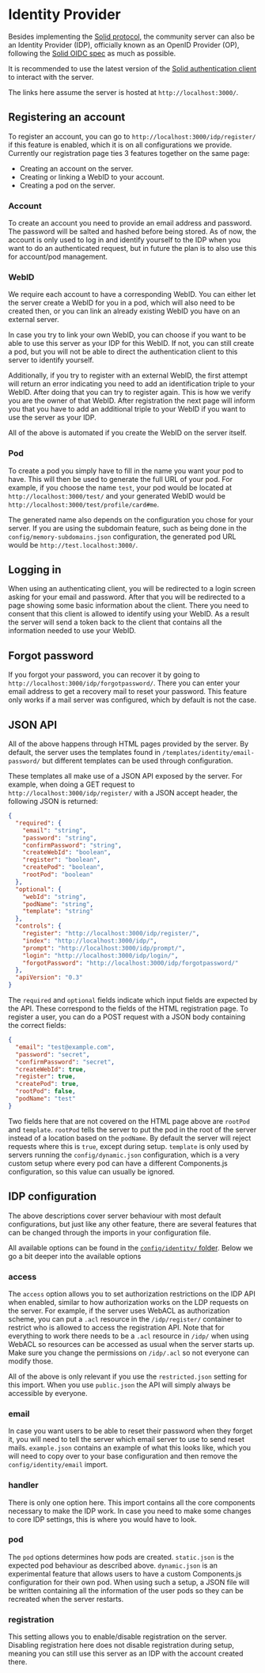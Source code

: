 # Identity Provider

Besides implementing the [Solid protocol](https://solidproject.org/TR/protocol),
the community server can also be an Identity Provider (IDP), officially known as an OpenID Provider (OP),
following the [Solid OIDC spec](https://solid.github.io/solid-oidc/) as much as possible.

It is recommended to use the latest version 
of the [Solid authentication client](https://github.com/inrupt/solid-client-authn-js)
to interact with the server.

The links here assume the server is hosted at `http://localhost:3000/`.

## Registering an account
To register an account, you can go to `http://localhost:3000/idp/register/` if this feature is enabled,
which it is on all configurations we provide.
Currently our registration page ties 3 features together on the same page:

 * Creating an account on the server.
 * Creating or linking a WebID to your account.
 * Creating a pod on the server.

### Account
To create an account you need to provide an email address and password.
The password will be salted and hashed before being stored.
As of now, the account is only used to log in and identify yourself to the IDP
when you want to do an authenticated request,
but in future the plan is to also use this for account/pod management.

### WebID
We require each account to have a corresponding WebID.
You can either let the server create a WebID for you in a pod,
which will also need to be created then,
or you can link an already existing WebID you have on an external server.

In case you try to link your own WebID, you can choose if you want to be able 
to use this server as your IDP for this WebID.
If not, you can still create a pod,
but you will not be able to direct the authentication client to this server to identify yourself.

Additionally, if you try to register with an external WebID,
the first attempt will return an error indicating you need to add an identification triple to your WebID.
After doing that you can try to register again.
This is how we verify you are the owner of that WebID.
After registration the next page will inform you
that you have to add an additional triple to your WebID if you want to use the server as your IDP.

All of the above is automated if you create the WebID on the server itself.

### Pod
To create a pod you simply have to fill in the name you want your pod to have.
This will then be used to generate the full URL of your pod.
For example, if you choose the name `test`,
your pod would be located at `http://localhost:3000/test/`
and your generated WebID would be `http://localhost:3000/test/profile/card#me`.

The generated name also depends on the configuration you chose for your server.
If you are using the subdomain feature, 
such as being done in the `config/memory-subdomains.json` configuration,
the generated pod URL would be `http://test.localhost:3000/`.

## Logging in
When using an authenticating client,
you will be redirected to a login screen asking for your email and password.
After that you will be redirected to a page showing some basic information about the client.
There you need to consent that this client is allowed to identify using your WebID.
As a result the server will send a token back to the client
that contains all the information needed to use your WebID.

## Forgot password
If you forgot your password, you can recover it by going to `http://localhost:3000/idp/forgotpassword/`.
There you can enter your email address to get a recovery mail to reset your password.
This feature only works if a mail server was configured,
which by default is not the case.

## JSON API
All of the above happens through HTML pages provided by the server.
By default, the server uses the templates found in `/templates/identity/email-password/`
but different templates can be used through configuration.

These templates all make use of a JSON API exposed by the server.
For example, when doing a GET request to `http://localhost:3000/idp/register/`
with a JSON accept header, the following JSON is returned:
```json
{
  "required": {
    "email": "string",
    "password": "string",
    "confirmPassword": "string",
    "createWebId": "boolean",
    "register": "boolean",
    "createPod": "boolean",
    "rootPod": "boolean"
  },
  "optional": {
    "webId": "string",
    "podName": "string",
    "template": "string"
  },
  "controls": {
    "register": "http://localhost:3000/idp/register/",
    "index": "http://localhost:3000/idp/",
    "prompt": "http://localhost:3000/idp/prompt/",
    "login": "http://localhost:3000/idp/login/",
    "forgotPassword": "http://localhost:3000/idp/forgotpassword/"
  },
  "apiVersion": "0.3"
}
```
The `required` and `optional` fields indicate which input fields are expected by the API.
These correspond to the fields of the HTML registration page.
To register a user, you can do a POST request with a JSON body containing the correct fields:
```json
{
  "email": "test@example.com",
  "password": "secret",
  "confirmPassword": "secret",
  "createWebId": true,
  "register": true,
  "createPod": true,
  "rootPod": false,
  "podName": "test"
}
```
Two fields here that are not covered on the HTML page above are `rootPod` and `template`.
`rootPod` tells the server to put the pod in the root of the server instead of a location based on the `podName`.
By default the server will reject requests where this is `true`, except during setup.
`template` is only used by servers running the `config/dynamic.json` configuration,
which is a very custom setup where every pod can have a different Components.js configuration,
so this value can usually be ignored.

## IDP configuration
The above descriptions cover server behaviour with most default configurations,
but just like any other feature, there are several features that can be changed
through the imports in your configuration file.

All available options can be found in 
the [`config/identity/` folder](https://github.com/CommunitySolidServer/CommunitySolidServer/tree/main/config/identity).
Below we go a bit deeper into the available options

### access
The `access` option allows you to set authorization restrictions on the IDP API when enabled,
similar to how authorization works on the LDP requests on the server.
For example, if the server uses WebACL as authorization scheme,
you can put a `.acl` resource in the `/idp/register/` container to restrict
who is allowed to access the registration API.
Note that for everything to work there needs to be a `.acl` resource in `/idp/` when using WebACL
so resources can be accessed as usual when the server starts up.
Make sure you change the permissions on `/idp/.acl` so not everyone can modify those.

All of the above is only relevant if you use the `restricted.json` setting for this import.
When you use `public.json` the API will simply always be accessible by everyone.

### email
In case you want users to be able to reset their password when they forget it,
you will need to tell the server which email server to use to send reset mails.
`example.json` contains an example of what this looks like,
which you will need to copy over to your base configuration and then remove the `config/identity/email` import.

### handler
There is only one option here. This import contains all the core components necessary to make the IDP work.
In case you need to make some changes to core IDP settings, this is where you would have to look.

### pod
The `pod` options determines how pods are created. `static.json` is the expected pod behaviour as described above.
`dynamic.json` is an experimental feature that allows users
to have a custom Components.js configuration for their own pod.
When using such a setup, a JSON file will be written containing all the information of the user pods
so they can be recreated when the server restarts.

### registration
This setting allows you to enable/disable registration on the server.
Disabling registration here does not disable registration during setup,
meaning you can still use this server as an IDP with the account created there.
